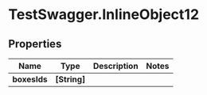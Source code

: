 # TestSwagger.InlineObject12

## Properties

Name | Type | Description | Notes
------------ | ------------- | ------------- | -------------
**boxesIds** | **[String]** |  | 


